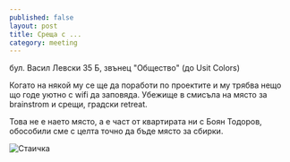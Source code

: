 ```yaml
---
published: false
layout: post
title: Среща с ...
category: meeting
---
```


бул. Васил Левски 35 Б, звънец "Общество" (до Usit Colors)

Когато на някой му се ще да поработи по проектите и му трябва нещо що годе уютно с wifi да заповяда. Убежище в смисъла на място за brainstrom и срещи, градски retreat.

Това не е наето място, а е част от квартирата ни с Боян Тодоров, обособили сме с целта точно да бъде място за сбирки.

![Стаичка](//media/sofia-retreat.jpg)


